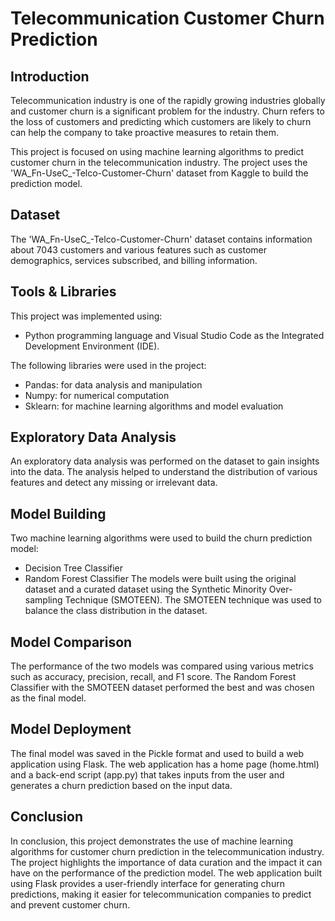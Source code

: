 # Telecommunication Customer Churn Prediction
## Introduction
Telecommunication industry is one of the rapidly growing industries globally and customer churn is a significant problem for the industry. Churn refers to the loss of customers and predicting which customers are likely to churn can help the company to take proactive measures to retain them.

This project is focused on using machine learning algorithms to predict customer churn in the telecommunication industry. The project uses the 'WA_Fn-UseC_-Telco-Customer-Churn' dataset from Kaggle to build the prediction model.

## Dataset
The 'WA_Fn-UseC_-Telco-Customer-Churn' dataset contains information about 7043 customers and various features such as customer demographics, services subscribed, and billing information.

## Tools & Libraries
This project was implemented using:
- Python programming language and Visual Studio Code as the Integrated Development Environment (IDE). 

The following libraries were used in the project:

 - Pandas: for data analysis and manipulation
 -  Numpy: for numerical computation
 - Sklearn: for machine learning algorithms and model evaluation
 
## Exploratory Data Analysis
An exploratory data analysis was performed on the dataset to gain insights into the data. The analysis helped to understand the distribution of various features and detect any missing or irrelevant data.

## Model Building
Two machine learning algorithms were used to build the churn prediction model:

- Decision Tree Classifier
- Random Forest Classifier
The models were built using the original dataset and a curated dataset using the Synthetic Minority Over-sampling Technique (SMOTEEN). The SMOTEEN technique was used to balance the class distribution in the dataset.

## Model Comparison
The performance of the two models was compared using various metrics such as accuracy, precision, recall, and F1 score. The Random Forest Classifier with the SMOTEEN dataset performed the best and was chosen as the final model.

## Model Deployment
The final model was saved in the Pickle format and used to build a web application using Flask. The web application has a home page (home.html) and a back-end script (app.py) that takes inputs from the user and generates a churn prediction based on the input data.

## Conclusion
In conclusion, this project demonstrates the use of machine learning algorithms for customer churn prediction in the telecommunication industry. The project highlights the importance of data curation and the impact it can have on the performance of the prediction model. The web application built using Flask provides a user-friendly interface for generating churn predictions, making it easier for telecommunication companies to predict and prevent customer churn.
